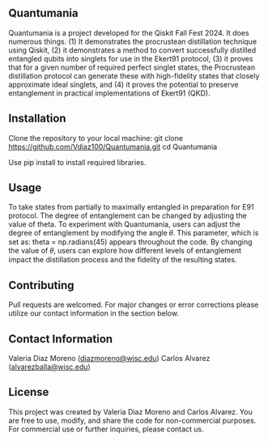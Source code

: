 ## Quantumania

Quantumania is a project developed for the Qiskit Fall Fest 2024. It does numerous things. (1) It demonstrates the procrustean distillation technique using Qiskit, (2) it demonstrates a method to convert successfully distilled entangled qubits into singlets for use in the Ekert91 protocol, (3) it proves that for a given number of required perfect singlet states, the Procrustean distillation protocol can generate these with high-fidelity states that closely approximate ideal singlets, and (4) it proves the potential to preserve entanglement in practical implementations of Ekert91 (QKD). 

## Installation

Clone the repository to your local machine:
git clone https://github.com/Vdiaz100/Quantumania.git
cd Quantumania

Use pip install to install required libraries.

## Usage

To take states from partially to maximally entangled in preparation for E91 protocol. 
The degree of entanglement can be changed by adjusting the value of theta.
To experiment with Quantumania, users can adjust the degree of entanglement by modifying the angle 
𝜃. This parameter, which is set as:
theta = np.radians(45)
appears throughout the code. By changing the value of 𝜃, users can explore how different levels of entanglement impact the distillation process and the fidelity of the resulting states.

## Contributing 

Pull requests are welcomed. For major changes or error corrections please utilize our contact information in the section below. 

## Contact Information
Valeria Diaz Moreno (diazmoreno@wisc.edu)
Carlos Alvarez (alvarezballa@wisc.edu)

## License 

This project was created by Valeria Diaz Moreno and Carlos Alvarez. You are free to use, modify, and share the code for non-commercial purposes. For commercial use or further inquiries, please contact us.

